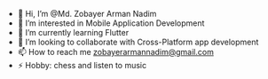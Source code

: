 - 👋 Hi, I’m @Md. Zobayer Arman Nadim
- 👀 I’m interested in Mobile Application Development
- 🌱 I’m currently learning Flutter
- 💞️ I’m looking to collaborate with Cross-Platform app development
- 📫 How to reach me zobayerarmannadim@gmail.com
- ⚡ Hobby: chess and listen to music
